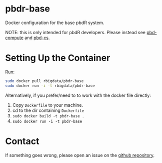 # pbdr-base

Docker configuration for the base pbdR system.

NOTE: this is only intended for pbdR developers. Please instead see [pbd-compute](https://github.com/RBigData/docker/tree/master/devel/base) and [pbd-cs](https://github.com/RBigData/docker/tree/master/devel/cs).



# Setting Up the Container

Run:

```bash
sudo docker pull rbigdata/pbdr-base
sudo docker run -i -t rbigdata/pbdr-base
```

Alternatively, if you prefer/need to to work with the docker file directly:

1. Copy `Dockerfile` to your machine.
2. cd to the dir containing `Dockerfile`
3. `sudo docker build -t pbdr-base .`
4. `sudo docker run -i -t pbdr-base`



# Contact

If something goes wrong, please open an issue on the [github repository](https://github.com/RBigData/docker).
